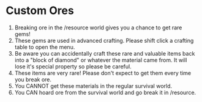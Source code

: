 
# Custom Ores

1. Breaking ore in the /resource world gives you a chance to get rare gems!
2. These gems are used in advanced crafting. Please shift click a crafting table to open the menu. 
3. Be aware you can accidentally craft these rare and valuable items back into a "block of diamond" or whatever the material came from. It will lose it's special property so please be careful. 
4. These items are very rare! Please don't expect to get them every time you break ore. 
5. You CANNOT get these materials in the regular survival world. 
6. You CAN hoard ore from the survival world and go break it in /resource.
